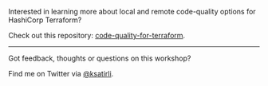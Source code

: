 Interested in learning more about local and remote code-quality options for HashiCorp Terraform?

Check out this repository: [code-quality-for-terraform](https://github.com/ksatirli/code-quality-for-terraform).

---

Got feedback, thoughts or questions on this workshop?

Find me on Twitter via [@ksatirli](https://github.com/ksatirli/code-quality-for-terraform).
